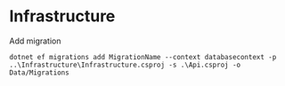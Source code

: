 ﻿# Infrastructure

Add migration

```
dotnet ef migrations add MigrationName --context databasecontext -p ..\Infrastructure\Infrastructure.csproj -s .\Api.csproj -o Data/Migrations
```
